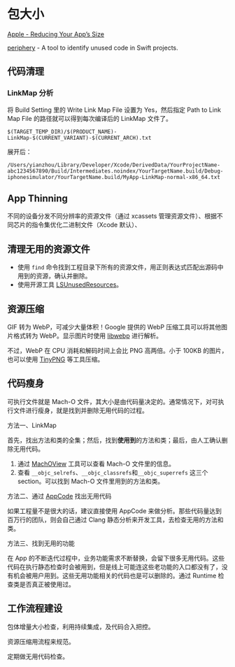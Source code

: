 # 包大小

[Apple - Reducing Your App’s Size](https://developer.apple.com/documentation/xcode/reducing_your_app_s_size)

[periphery](https://github.com/peripheryapp/periphery) - A tool to identify unused code in Swift projects.

## 代码清理

### LinkMap 分析

将 Build Setting 里的 Write Link Map File 设置为 Yes，然后指定 Path to Link Map File 的路径就可以得到每次编译后的 LinkMap 文件了。

`$(TARGET_TEMP_DIR)/$(PRODUCT_NAME)-LinkMap-$(CURRENT_VARIANT)-$(CURRENT_ARCH).txt`

展开后：

`/Users/yianzhou/Library/Developer/Xcode/DerivedData/YourProjectName-abc1234567890/Build/Intermediates.noindex/YourTargetName.build/Debug-iphonesimulator/YourTargetName.build/MyApp-LinkMap-normal-x86_64.txt`

## App Thinning

不同的设备分发不同分辨率的资源文件（通过 xcassets 管理资源文件）、根据不同芯片的指令集优化二进制文件（Xcode 默认）、

## 清理无用的资源文件

- 使用 `find` 命令找到工程目录下所有的资源文件，用正则表达式匹配出源码中用到的资源，确认并删除。
- 使用开源工具 [LSUnusedResources](https://github.com/tinymind/LSUnusedResources)。

## 资源压缩

GIF 转为 WebP，可减少大量体积！Google 提供的 WebP 压缩工具可以将其他图片格式转为 WebP。显示图片时使用 [libwebp](https://github.com/carsonmcdonald/WebP-iOS-example) 进行解析。

不过，WebP 在 CPU 消耗和解码时间上会比 PNG 高两倍。小于 100KB 的图片，也可以使用 [TinyPNG](https://tinypng.com/) 等工具压缩。

## 代码瘦身

可执行文件就是 Mach-O 文件，其大小是由代码量决定的。通常情况下，对可执行文件进行瘦身，就是找到并删除无用代码的过程。

方法一、LinkMap

首先，找出方法和类的全集；然后，找到**使用到**的方法和类；最后，由人工确认删除无用代码。

1. 通过 [MachOView](https://github.com/gdbinit/MachOView) 工具可以查看 Mach-O 文件里的信息。
2. 查看 `__objc_selrefs`、`__objc_classrefs`和`__objc_superrefs` 这三个 section。可以找到 Mach-O 文件里用到的方法和类。

方法二、通过 [AppCode](https://www.jetbrains.com/objc/) 找出无用代码

如果工程量不是很大的话，建议直接使用 AppCode 来做分析。那些代码量达到百万行的团队，则会自己通过 Clang 静态分析来开发工具，去检查无用的方法和类。

方法三、找到无用的功能

在 App 的不断迭代过程中，业务功能需求不断替换，会留下很多无用代码。这些代码在执行静态检查时会被用到，但是线上可能连这些老功能的入口都没有了，没有机会被用户用到。这些无用功能相关的代码也是可以删除的。通过 Runtime 检查类是否真正被使用过。

## 工作流程建设

包体增量大小检查，利用持续集成，及代码合入把控。

资源压缩用流程来规范。

定期做无用代码检查。
